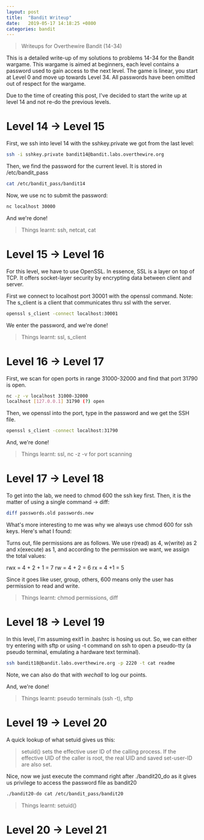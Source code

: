 ```yaml
---
layout: post
title:  "Bandit Writeup"
date:   2019-05-17 14:18:25 +0800
categories: bandit
---
```

> Writeups for Overthewire Bandit (14-34)

This is a detailed write-up of my solutions to problems 14-34 for the Bandit wargame. This wargame is aimed at beginners, each level contains a password used to gain access to the next level. The game is linear, you start at Level 0 and move up towards Level 34. All passwords have been omitted out of respect for the wargame.

Due to the time of creating this post, I've decided to start the write up at level 14 and not re-do the previous levels.

# Level 14 → Level 15

First, we ssh into level 14 with the sshkey.private we got from the last level:

```bash
ssh -i sshkey.private bandit14@bandit.labs.overthewire.org
```

Then, we find the password for the current level. It is stored in /etc/bandit_pass
```bash
cat /etc/bandit_pass/bandit14 
```

Now, we use nc to submit the password:

```bash
nc localhost 30000
```

And we're done!


> Things learnt: ssh, netcat, cat

# Level 15 → Level 16

For this level, we have to use OpenSSL. In essence, SSL is a layer on top of TCP. It offers socket-layer security by encrypting data between client and server.

First we connect to localhost port 30001 with the openssl command. Note: The s_client is a client that communicates thru ssl with the server.

```bash
openssl s_client -connect localhost:30001
```

We enter the password, and we're done!

> Things learnt: ssl, s_client

# Level 16 → Level 17

First, we scan for open ports in range 31000-32000 and find that port 31790 is open.

```bash
nc -z -v localhost 31000-32000
localhost [127.0.0.1] 31790 (?) open
```

Then, we openssl into the port, type in the password and we get the SSH file.

```bash
openssl s_client -connect localhost:31790
```

And, we're done!

> Things learnt: ssl, nc -z -v for port scanning

# Level 17 → Level 18

To get into the lab, we need to chmod 600 the ssh key first. Then, it is the matter of using a single command -> diff:

```bash
diff passwords.old passwords.new 
```

What's more interesting to me was why we always use chmod 600 for ssh keys. Here's what I found:

Turns out, file permissions are as follows. We use r(read) as 4, w(write) as 2 and x(execute) as 1, and according to the permission we want, we assign the total values:

rwx = 4 + 2 + 1 = 7
rw = 4 + 2 = 6
rx = 4 +1 = 5

Since it goes like user, group, others, 600 means only the user has permission to read and write.

> Things learnt: chmod permissions, diff

# Level 18 → Level 19

In this level, I'm assuming exit1 in .bashrc is hosing us out. So, we can either try entering with sftp or using -t command on ssh to open a pseudo-tty (a pseudo terminal, emulating a hardware text terminal).

```bash
ssh bandit18@bandit.labs.overthewire.org -p 2220 -t cat readme
```

Note, we can also do that with *wechall* to log our points.

And, we're done!

> Things learnt: pseudo terminals (ssh -t), sftp

# Level 19 → Level 20

A quick lookup of what setuid gives us this:

>setuid() sets the effective user ID of the calling process. If the effective UID of the caller is root, the real UID and saved set-user-ID are also set.

Nice, now we just execute the command right after ./bandit20_do as it gives us privilege to access the password file as bandit20

```bash
./bandit20-do cat /etc/bandit_pass/bandit20
```
> Things learnt: setuid()

# Level 20 → Level 21
